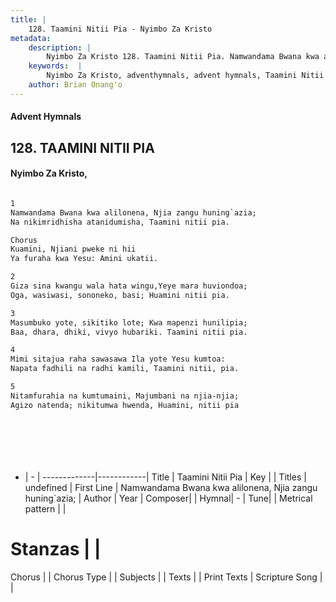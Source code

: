 ```yaml
---
title: |
    128. Taamini Nitii Pia - Nyimbo Za Kristo
metadata:
    description: |
        Nyimbo Za Kristo 128. Taamini Nitii Pia. Namwandama Bwana kwa alilonena, Njia zangu huning`azia; Na nikimridhisha atanidumisha, Taamini nitii pia.   Chorus Kuamini, Njiani pweke ni hii  Ya furaha kwa Yesu: Amini ukatii.  
    keywords:  |
        Nyimbo Za Kristo, adventhymnals, advent hymnals, Taamini Nitii Pia, Namwandama Bwana kwa alilonena, Njia zangu huning`azia;. 
    author: Brian Onang'o
---
```


#### Advent Hymnals
## 128. TAAMINI NITII PIA
####  Nyimbo Za Kristo,

```txt

1
Namwandama Bwana kwa alilonena, Njia zangu huning`azia;
Na nikimridhisha atanidumisha, Taamini nitii pia. 

Chorus
Kuamini, Njiani pweke ni hii 
Ya furaha kwa Yesu: Amini ukatii.

2
Giza sina kwangu wala hata wingu,Yeye mara huviondoa;
Oga, wasiwasi, sononeko, basi; Huamini nitii pia. 

3
Masumbuko yote, sikitiko lote; Kwa mapenzi hunilipia;
Baa, dhara, dhiki, vivyo hubariki. Taamini nitii pia. 

4
Mimi sitajua raha sawasawa Ila yote Yesu kumtoa:
Napata fadhili na radhi kamili, Taamini nitii, pia. 

5
Nitamfurahia na kumtumaini, Majumbani na njia-njia; 
Agizo natenda; nikitumwa hwenda, Huamini, nitii pia








```

- |   -  |
-------------|------------|
Title | Taamini Nitii Pia |
Key |  |
Titles | undefined |
First Line | Namwandama Bwana kwa alilonena, Njia zangu huning`azia; |
Author | 
Year | 
Composer| |
Hymnal|  - |
Tune|  |
Metrical pattern | |
# Stanzas |  |
Chorus |  |
Chorus Type |  |
Subjects | |
Texts |  |
Print Texts | 
Scripture Song |  |
    
